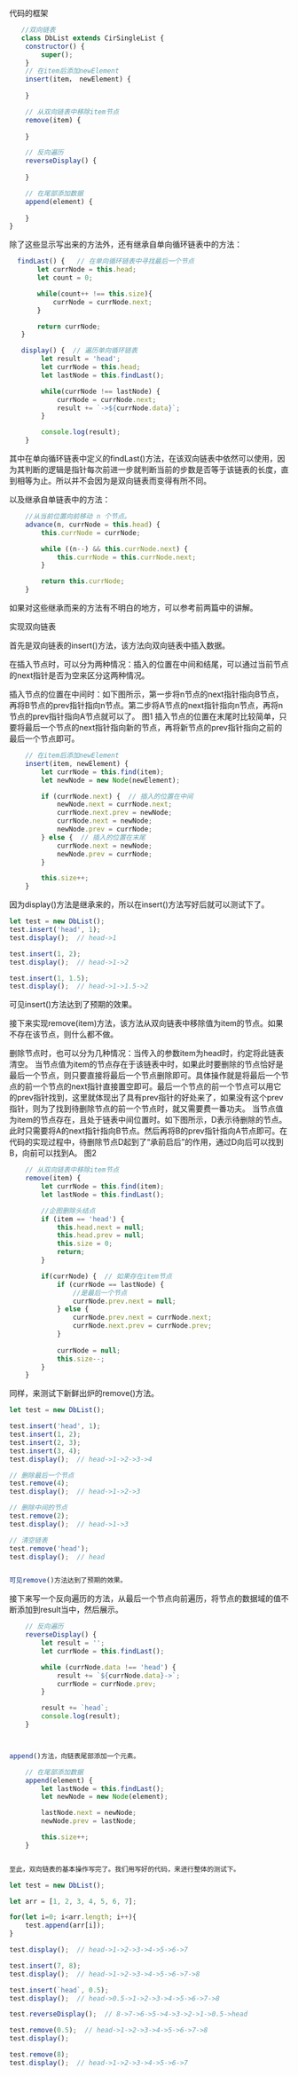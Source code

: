代码的框架
```js
   //双向链表
   class DbList extends CirSingleList {
    constructor() {
        super();
    }
    // 在item后添加newElement
    insert(item， newElement) {
        
    }

    // 从双向链表中移除item节点
    remove(item) {
       
    }

    // 反向遍历
    reverseDisplay() {
       
    }

    // 在尾部添加数据
    append(element) {
        
    }
}
```

除了这些显示写出来的方法外，还有继承自单向循环链表中的方法：
```js
  findLast() {   // 在单向循环链表中寻找最后一个节点
       let currNode = this.head;
       let count = 0;

       while(count++ !== this.size){
           currNode = currNode.next;
       }

       return currNode;
   } 

   display() {  // 遍历单向循环链表
        let result = 'head';
        let currNode = this.head;
        let lastNode = this.findLast();

        while(currNode !== lastNode) {
            currNode = currNode.next;
            result += `->${currNode.data}`;
        }

        console.log(result);
    }
```

其中在单向循环链表中定义的findLast()方法，在该双向链表中依然可以使用，因为其判断的逻辑是指针每次前进一步就判断当前的步数是否等于该链表的长度，直到相等为止。所以并不会因为是双向链表而变得有所不同。




以及继承自单链表中的方法：
```js
    //从当前位置向前移动 n 个节点。
    advance(n, currNode = this.head) {
        this.currNode = currNode;

        while ((n--) && this.currNode.next) {
            this.currNode = this.currNode.next;
        }

        return this.currNode;
    }

```
如果对这些继承而来的方法有不明白的地方，可以参考前两篇中的讲解。




实现双向链表

首先是双向链表的insert()方法，该方法向双向链表中插入数据。

在插入节点时，可以分为两种情况：插入的位置在中间和结尾，可以通过当前节点的next指针是否为空来区分这两种情况。

插入节点的位置在中间时：如下图所示，第一步将n节点的next指针指向B节点，再将B节点的prev指针指向n节点。第二步将A节点的next指针指向n节点，再将n节点的prev指针指向A节点就可以了。
图1
插入节点的位置在末尾时比较简单，只要将最后一个节点的next指针指向新的节点，再将新节点的prev指针指向之前的最后一个节点即可。
```js
    // 在item后添加newElement
    insert(item, newElement) {
        let currNode = this.find(item);
        let newNode = new Node(newElement);

        if (currNode.next) {  // 插入的位置在中间
            newNode.next = currNode.next;
            currNode.next.prev = newNode;
            currNode.next = newNode;
            newNode.prev = currNode;
        } else {  // 插入的位置在末尾
            currNode.next = newNode;
            newNode.prev = currNode;
        }

        this.size++;
    }
```

因为display()方法是继承来的，所以在insert()方法写好后就可以测试下了。
```js
let test = new DbList();
test.insert('head', 1);
test.display();  // head->1

test.insert(1, 2);  
test.display();  // head->1->2

test.insert(1, 1.5);
test.display();  // head->1->1.5->2
```

可见insert()方法达到了预期的效果。


接下来实现remove(item)方法，该方法从双向链表中移除值为item的节点。如果不存在该节点，则什么都不做。

删除节点时，也可以分为几种情况：当传入的参数item为head时，约定将此链表清空。
当节点值为item的节点存在于该链表中时，如果此时要删除的节点恰好是最后一个节点，则只要直接将最后一个节点删除即可。具体操作就是将最后一个节点的前一个节点的next指针直接置空即可。最后一个节点的前一个节点可以用它的prev指针找到，这里就体现出了具有prev指针的好处来了，如果没有这个prev指针，则为了找到待删除节点的前一个节点时，就又需要费一番功夫。
当节点值为item的节点存在，且处于链表中间位置时。如下图所示，D表示待删除的节点。此时只需要将A的next指针指向B节点。然后再将B的prev指针指向A节点即可。在代码的实现过程中，待删除节点D起到了“承前启后”的作用，通过D向后可以找到B，向前可以找到A。
图2
```js
    // 从双向链表中移除item节点
    remove(item) {
        let currNode = this.find(item);
        let lastNode = this.findLast();

        //企图删除头结点
        if (item == 'head') {
            this.head.next = null;
            this.head.prev = null;
            this.size = 0;
            return;
        }    

        if(currNode) {  // 如果存在item节点
            if (currNode == lastNode) {
                //是最后一个节点
                currNode.prev.next = null;
            } else {
                currNode.prev.next = currNode.next;
                currNode.next.prev = currNode.prev;
            }
    
            currNode = null;
            this.size--;
        }
    }
```

同样，来测试下新鲜出炉的remove()方法。
```js
let test = new DbList();

test.insert('head', 1);
test.insert(1, 2);
test.insert(2, 3);
test.insert(3, 4);
test.display();  // head->1->2->3->4

// 删除最后一个节点 
test.remove(4); 
test.display();  // head->1->2->3

// 删除中间的节点
test.remove(2);
test.display();  // head->1->3

// 清空链表
test.remove('head');
test.display();  // head


可见remove()方法达到了预期的效果。
```



接下来写一个反向遍历的方法，从最后一个节点向前遍历，将节点的数据域的值不断添加到result当中，然后展示。
```js
    // 反向遍历
    reverseDisplay() {
        let result = '';
        let currNode = this.findLast();

        while (currNode.data !== 'head') {
            result += `${currNode.data}->`;
            currNode = currNode.prev;
        }

        result += `head`;
        console.log(result);
    }



append()方法，向链表尾部添加一个元素。

    // 在尾部添加数据
    append(element) {
        let lastNode = this.findLast();
        let newNode = new Node(element);

        lastNode.next = newNode;
        newNode.prev = lastNode;

        this.size++;
    }


至此，双向链表的基本操作写完了。我们用写好的代码，来进行整体的测试下。

let test = new DbList();

let arr = [1, 2, 3, 4, 5, 6, 7];

for(let i=0; i<arr.length; i++){
    test.append(arr[i]);
}

test.display();  // head->1->2->3->4->5->6->7

test.insert(7, 8);
test.display();  // head->1->2->3->4->5->6->7->8

test.insert(`head`, 0.5);
test.display();  // head->0.5->1->2->3->4->5->6->7->8

test.reverseDisplay();  // 8->7->6->5->4->3->2->1->0.5->head

test.remove(0.5);  // head->1->2->3->4->5->6->7->8
test.display();

test.remove(8);  
test.display();  // head->1->2->3->4->5->6->7
```